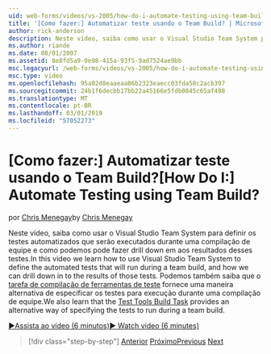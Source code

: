 ```yaml
---
uid: web-forms/videos/vs-2005/how-do-i-automate-testing-using-team-build
title: '[Como fazer:] Automatizar teste usando o Team Build? | Microsoft Docs'
author: rick-anderson
description: Neste vídeo, saiba como usar o Visual Studio Team System para definir os testes automatizados que serão executados durante uma compilação de equipe e como podemos pode fazer drill down em para...
ms.author: riande
ms.date: 08/01/2007
ms.assetid: 8e8fd5a9-0e98-415a-93f5-9ad7524ae9bb
msc.legacyurl: /web-forms/videos/vs-2005/how-do-i-automate-testing-using-team-build
msc.type: video
ms.openlocfilehash: 95a02d8eaaeaa06b2323eaecc03fda58c2acb397
ms.sourcegitcommit: 24b1f6decbb17bb22a45166e5fdb0845c65af498
ms.translationtype: MT
ms.contentlocale: pt-BR
ms.lasthandoff: 03/01/2019
ms.locfileid: "57052273"
---
```

<a name="how-do-i-automate-testing-using-team-build"></a><span data-ttu-id="90ba3-104">[Como fazer:] Automatizar teste usando o Team Build?</span><span class="sxs-lookup"><span data-stu-id="90ba3-104">[How Do I:] Automate Testing using Team Build?</span></span>
====================
<span data-ttu-id="90ba3-105">por [Chris Menegay](https://twitter.com/CMenegay)</span><span class="sxs-lookup"><span data-stu-id="90ba3-105">by [Chris Menegay](https://twitter.com/CMenegay)</span></span>

<span data-ttu-id="90ba3-106">Neste vídeo, saiba como usar o Visual Studio Team System para definir os testes automatizados que serão executados durante uma compilação de equipe e como podemos pode fazer drill down em aos resultados desses testes.</span><span class="sxs-lookup"><span data-stu-id="90ba3-106">In this video we learn how to use Visual Studio Team System to define the automated tests that will run during a team build, and how we can drill down in to the results of those tests.</span></span> <span data-ttu-id="90ba3-107">Podemos também saiba que o [tarefa de compilação de ferramentas de teste](https://msdn.microsoft.com/vstudio/aa718351.aspx#bttt) fornece uma maneira alternativa de especificar os testes para execução durante uma compilação de equipe.</span><span class="sxs-lookup"><span data-stu-id="90ba3-107">We also learn that the [Test Tools Build Task](https://msdn.microsoft.com/vstudio/aa718351.aspx#bttt) provides an alternative way of specifying the tests to run during a team build.</span></span>

[<span data-ttu-id="90ba3-108">&#9654;Assista ao vídeo (6 minutos)</span><span class="sxs-lookup"><span data-stu-id="90ba3-108">&#9654; Watch video (6 minutes)</span></span>](https://channel9.msdn.com/Blogs/ASP-NET-Site-Videos/how-do-i-automate-testing-using-team-build)

> [!div class="step-by-step"]
> <span data-ttu-id="90ba3-109">[Anterior](how-do-i-implement-continuous-integration-with-team-foundation.md)
> [Próximo](how-do-i-deploy-a-web-application-during-a-team-build.md)</span><span class="sxs-lookup"><span data-stu-id="90ba3-109">[Previous](how-do-i-implement-continuous-integration-with-team-foundation.md)
[Next](how-do-i-deploy-a-web-application-during-a-team-build.md)</span></span>
